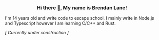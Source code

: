 <h3 align="center">Hi there 👋, My name is Brendan Lane!</h3>
I'm 14 years old and write code to escape school. I mainly write in Node.js and Typescript however I am learning C/C++ and Rust.

*[ Currently under construction ]*

<!--
**brndnln/brndnln** is a ✨ _special_ ✨ repository because its `README.md` (this file) appears on your GitHub profile.

Here are some ideas to get you started:

- 🔭 I’m currently working on ...
- 🌱 I’m currently learning ...
- 👯 I’m looking to collaborate on ...
- 🤔 I’m looking for help with ...
- 💬 Ask me about ...
- 📫 How to reach me: ...
- 😄 Pronouns: ...
- ⚡ Fun fact: ...

https://github.com/zaida04/zaida04/tree/6889aa9454867fbe26cbd803ba7d42b4dde012fb

Saving Items:
- 💲 Tips: https://ko-fi.com/brendanlane

- 🔭 I’m currently working on [The Pluto Discord Bot](https://github.com/brndnln/Pluto) and [stuff for Vexi](https://github.com/vexico). I also work on [Valour](https://github.com/SpikeViper/Valour)
- 🌱 I’m currently learning React, TypeScript, Discord.JS with Akairo, Firebase, and C#
- 📫 How to reach me: [Email]( mailto:me@brndnln.dev?subject=GitHub%20-%20Hey%20%F0%9F%91%8B&body=Type%20your%20question%2C%20comment%2C%20cool%20pictures%20of%20cats%2C%20etc.%20here.%20You%20also%20might%20want%20to%20change%20the%20subject%20to%20better%20fit%20what%20this%20email%20is%20about. ) and [Discord](https://invite.gg/thesolarsystem)
- 😄 Pronouns: he/him
- 🌈 Orientation: Gay
- 💬 Social: [@brndnlane on Twitter](https://twitter.com/brndnlane)
-->
